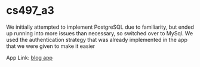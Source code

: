 # cs497_a3

We initially attempted to implement PostgreSQL due to familiarity, but ended
up running into more issues than necessary, so switched over to MySql. 
We used the authentication strategy that was already implemented in the app
that we were given to make it easier

App Link:
[blog app](https://bloglb-498601105.us-west-2.elb.amazonaws.com/post/about)
